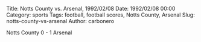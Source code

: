 Title: Notts County vs. Arsenal, 1992/02/08
Date: 1992/02/08 00:00
Category: sports
Tags: football, football scores, Notts County, Arsenal
Slug: notts-county-vs-arsenal
Author: carbonero


Notts County 0 - 1 Arsenal
